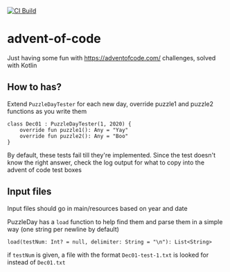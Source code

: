 [![CI Build](https://github.com/elwaxoro/advent-of-code/blob/main/.github/workflows/gradle.yml/badge.svg)](https://github.com/elwaxoro/advent-of-code/blob/main/.github/workflows/gradle.yml)

# advent-of-code
Just having some fun with https://adventofcode.com/ challenges, solved with Kotlin

## How to has?
Extend `PuzzleDayTester` for each new day, override puzzle1 and puzzle2 functions as you write them

```
class Dec01 : PuzzleDayTester(1, 2020) {
    override fun puzzle1(): Any = "Yay"
    override fun puzzle2(): Any = "Boo"
}
```

By default, these tests fail till they're implemented.
Since the test doesn't know the right answer, check the log output for what to copy into the advent of code test boxes

## Input files
Input files should go in main/resources based on year and date

PuzzleDay has a `load` function to help find them and parse them in a simple way (one string per newline by default)

```
load(testNum: Int? = null, delimiter: String = "\n"): List<String>
```

if `testNum` is given, a file with the format `Dec01-test-1.txt` is looked for instead of `Dec01.txt`
